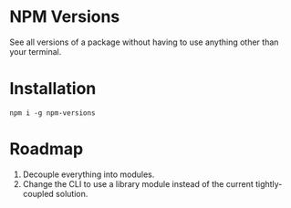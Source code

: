 # NPM Versions
See all versions of a package without having to use anything other than your terminal.

# Installation
`npm i -g npm-versions`

# Roadmap
1. Decouple everything into modules.
2. Change the CLI to use a library module instead of the current tightly-coupled solution.

